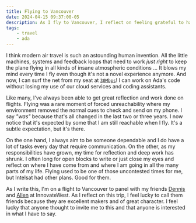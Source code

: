 ```yaml
---
title: Flying to Vancouver
date: 2024-04-15 09:37:00-05
description: As I fly to Vancouver, I reflect on feeling grateful to have been invited by my friends to speak at InnovateWest and whine a bit about losing another forced time for disconnection.
tags:
    - travel
    - ada
---
```


I think modern air travel is such an astounding human invention. All the little machines, systems and feedback loops that need to work _just right_ to keep the plane flying in all kinds of insane atmospheric conditions ... It blows my mind every time I fly even though it's not a novel experience anymore. And now, I can surf the net from my seat at [`30Mbps`](https://www.speedtest.net/result/c/fe77a1bc-5209-4864-9353-c6c8aae4ea2c)! I can work on Ada's code without losing my use of our cloud services and coding assistants.

Like many, I've always been able to get great reflection and work done on flights. Flying was a rare moment of forced unreachability where my environment removed the normal cues to check and send on my phone. I say _"was"_ because that's all changed in the last two or three years. I now notice that it's expected by some that I am still reachable when I fly. It's a subtle expectation, but it's there.

On the one hand, I always aim to be someone dependable and I do have a lot of tasks every day that require communication. On the other, as my responsibilities have grown, my time for reflection and deep work has shrunk. I often long for open blocks to write or just close my eyes and reflect on where I have come from and where I am going in all the many parts of my life. Flying used to be one of those uncontested times for me, but Intelsat had other plans. Good for them.

As I write this, I'm on a flight to Vancouver to panel with my friends [Dennis](https://twitter.com/dennispilarinos) and [Allen](https://allenpike.com/) at InnovateWest. As I reflect on this trip, I feel lucky to call them friends because they are excellent makers and of great character. I feel lucky that anyone thought to invite me to this and that anyone is interested in what I have to say.